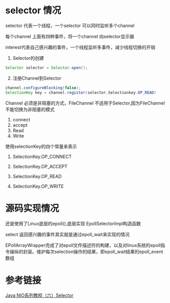 # selector 情况

selector 代表一个线程，一个selector 可以同时监听多个channel

每个channel 上面有四种事件，将一个channel 向selector显示器

interest代表自己感兴趣的事件，一个线程监听多事件，减少线程切换的开销



1. Selector的创建

```java
Selector selector = Selector.open();

```

2. 注册Channel到Selector

```java
channel.configureBlocking(false);
SelectionKey key = channel.register(selector,Selectionkey.OP_READ)

```
Channel 必须是非阻塞的方式，FileChannel 不适用于Selector,因为FileChannel 不能切换为非阻塞的模式


1. connect
2. accept 
3. Read
4. Write 


使用selectionKey的四个常量来表示

1. SelectionKey.OP_CONNECT

2. SelectionKey.OP_ACCEPT

3. SelectionKey.OP_READ

4. SelectionKey.OP_WRITE

# 源码实现情况

还是使用了Linux底层的epoll(),底层实现 EpollSelectorImpl构造函数

select 返回感兴趣的事件其实就是通过epoll_wait来实现的情况

EPollArrayWrapper完成了对epoll文件描述符的构建，以及对linux系统的epoll指令操纵的封装。维护每次selection操作的结果，即epoll_wait结果的epoll_event数组

# 参考链接

[Java NIO系列教程（六）Selector](http://ifeve.com/selectors/)